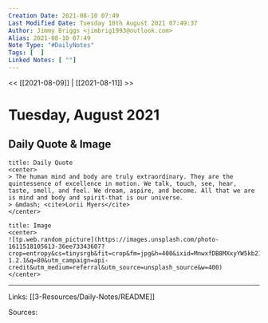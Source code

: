 ```yaml
---
Creation Date: 2021-08-10 07:49
Last Modified Date: Tuesday 10th August 2021 07:49:37
Author: Jimmy Briggs <jimbrig1993@outlook.com>
Alias: 2021-08-10 07:49
Note Type: "#DailyNotes"
Tags: [  ]
Linked Notes: [ ""]
---
```


<< [[2021-08-09]] | [[2021-08-11]] >>

# Tuesday, August 2021

## Daily Quote & Image

```ad-quote
title: Daily Quote
<center>
> The human mind and body are truly extraordinary. They are the quintessence of excellence in motion. We talk, touch, see, hear, taste, smell, and feel. We dream, aspire, and become. All that we are is mind and body and spirit-that is our universe.
> &mdash; <cite>Lorii Myers</cite>
</center>
```

```ad-info
title: Image
<center>
![tp.web.random_picture](https://images.unsplash.com/photo-1611518105613-36ee73343607?crop=entropy&cs=tinysrgb&fit=crop&fm=jpg&h=400&ixid=MnwxfDB8MXxyYW5kb218MHx8bGFuZHNjYXBlLHdhdGVyLHNwYWNlLHN1bixza3lsaW5lfHx8fHx8MTYyODU5NjE3OA&ixlib=rb-1.2.1&q=80&utm_campaign=api-credit&utm_medium=referral&utm_source=unsplash_source&w=400)
</center>
```

***

Links: [[3-Resources/Daily-Notes/README]]

Sources: 